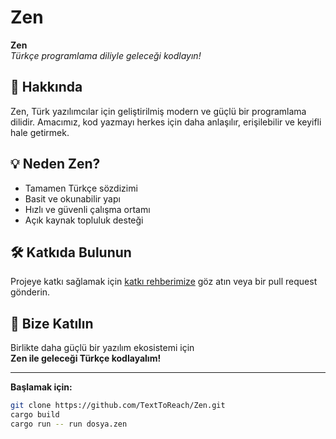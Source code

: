 # Zen

**Zen**  
_Türkçe programlama diliyle geleceği kodlayın!_

## 🚀 Hakkında

Zen, Türk yazılımcılar için geliştirilmiş modern ve güçlü bir programlama dilidir. Amacımız, kod yazmayı herkes için daha anlaşılır, erişilebilir ve keyifli hale getirmek.

## 💡 Neden Zen?

- Tamamen Türkçe sözdizimi
- Basit ve okunabilir yapı
- Hızlı ve güvenli çalışma ortamı
- Açık kaynak topluluk desteği

## 🛠️ Katkıda Bulunun

Projeye katkı sağlamak için [katkı rehberimize](CONTRIBUTING.md) göz atın veya bir pull request gönderin.

## 📢 Bize Katılın

Birlikte daha güçlü bir yazılım ekosistemi için  
**Zen ile geleceği Türkçe kodlayalım!**

---

**Başlamak için:**  
```bash
git clone https://github.com/TextToReach/Zen.git
cargo build
cargo run -- run dosya.zen
```